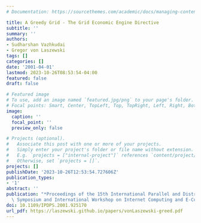 ```yaml
---
# Documentation: https://sourcethemes.com/academic/docs/managing-content/

title: A Greedy Grid - The Grid Economic Engine Directive
subtitle: ''
summary: ''
authors:
- Sudharshan Vazhkudai
- Gregor von Laszewski
tags: []
categories: []
date: '2001-04-01'
lastmod: 2023-10-26T08:53:54-04:00
featured: false
draft: false

# Featured image
# To use, add an image named `featured.jpg/png` to your page's folder.
# Focal points: Smart, Center, TopLeft, Top, TopRight, Left, Right, BottomLeft, Bottom, BottomRight.
image:
  caption: ''
  focal_point: ''
  preview_only: false

# Projects (optional).
#   Associate this post with one or more of your projects.
#   Simply enter your project's folder or file name without extension.
#   E.g. `projects = ["internal-project"]` references `content/project/deep-learning/index.md`.
#   Otherwise, set `projects = []`.
projects: []
publishDate: '2023-10-26T12:53:54.727606Z'
publication_types:
- '1'
abstract: ''
publication: "*Proceedings of the 15th International Parallel and Distributed Processing\
  \ Symposium and International Workshop on Internet Computing and E-Commerce (ICEC'01)*"
doi: 10.1109/IPDPS.2001.925170
url_pdf: https://laszewski.github.io/papers/vonLaszewski-greed.pdf
---
```

